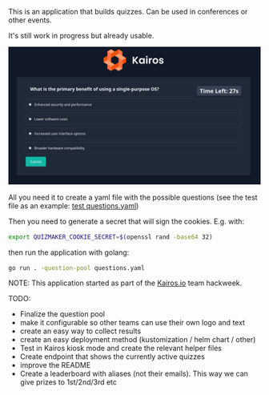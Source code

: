 This is an application that builds quizzes. Can be used in conferences or other events.

It's still work in progress but already usable.

![screenshot](images/screenshot.png)

All you need it to create a yaml file with the possible questions (see the test
file as an example: [test questions.yaml](tests/assets/question_pool.yaml))

Then you need to generate a secret that will sign the cookies. E.g. with:

```bash
export QUIZMAKER_COOKIE_SECRET=$(openssl rand -base64 32)
```

then run the application with golang:

```bash
go run . -question-pool questions.yaml
```

NOTE: This application started as part of the [Kairos.io](https://kairos.io/) team hackweek.

TODO:

- Finalize the question pool
- make it configurable so other teams can use their own logo and text
- create an easy way to collect results
- create an easy deployment method (kustomization / helm chart / other)
- Test in Kairos kiosk mode and create the relevant helper files
- Create endpoint that shows the currently active quizzes
- improve the README
- Create a leaderboard with aliases (not their emails). This way we can give prizes to 1st/2nd/3rd etc

